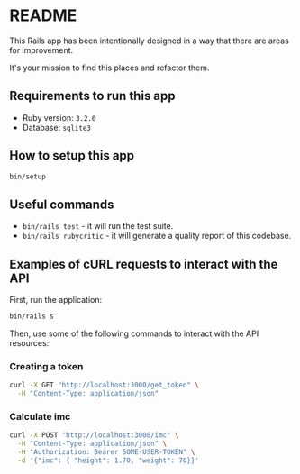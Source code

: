 # README

This Rails app has been intentionally designed in a way that there are areas for improvement.

It's your mission to find this places and refactor them.

## Requirements to run this app

* Ruby version: `3.2.0`
* Database: `sqlite3`

## How to setup this app
```sh
bin/setup
```

## Useful commands

* `bin/rails test` - it will run the test suite.
* `bin/rails rubycritic` - it will generate a quality report of this codebase.

## Examples of cURL requests to interact with the API

First, run the application:

```sh
bin/rails s
```

Then, use some of the following commands to interact with the API resources:

### Creating a token
```sh
curl -X GET "http://localhost:3000/get_token" \
  -H "Content-Type: application/json"
```

### Calculate imc
```sh
curl -X POST "http://localhost:3000/imc" \
  -H "Content-Type: application/json" \
  -H "Authorization: Bearer SOME-USER-TOKEN" \
  -d '{"imc": { "height": 1.70, "weight": 76}}'
```
